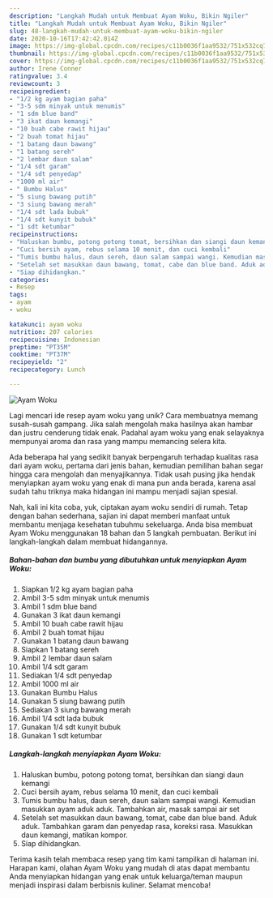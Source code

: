 ```yaml
---
description: "Langkah Mudah untuk Membuat Ayam Woku, Bikin Ngiler"
title: "Langkah Mudah untuk Membuat Ayam Woku, Bikin Ngiler"
slug: 48-langkah-mudah-untuk-membuat-ayam-woku-bikin-ngiler
date: 2020-10-16T17:42:42.014Z
image: https://img-global.cpcdn.com/recipes/c11b0036f1aa9532/751x532cq70/ayam-woku-foto-resep-utama.jpg
thumbnail: https://img-global.cpcdn.com/recipes/c11b0036f1aa9532/751x532cq70/ayam-woku-foto-resep-utama.jpg
cover: https://img-global.cpcdn.com/recipes/c11b0036f1aa9532/751x532cq70/ayam-woku-foto-resep-utama.jpg
author: Irene Conner
ratingvalue: 3.4
reviewcount: 3
recipeingredient:
- "1/2 kg ayam bagian paha"
- "3-5 sdm minyak untuk menumis"
- "1 sdm blue band"
- "3 ikat daun kemangi"
- "10 buah cabe rawit hijau"
- "2 buah tomat hijau"
- "1 batang daun bawang"
- "1 batang sereh"
- "2 lembar daun salam"
- "1/4 sdt garam"
- "1/4 sdt penyedap"
- "1000 ml air"
- " Bumbu Halus"
- "5 siung bawang putih"
- "3 siung bawang merah"
- "1/4 sdt lada bubuk"
- "1/4 sdt kunyit bubuk"
- "1 sdt ketumbar"
recipeinstructions:
- "Haluskan bumbu, potong potong tomat, bersihkan dan siangi daun kemangi"
- "Cuci bersih ayam, rebus selama 10 menit, dan cuci kembali"
- "Tumis bumbu halus, daun sereh, daun salam sampai wangi. Kemudian masukkan ayam aduk aduk. Tambahkan air, masak sampai air set"
- "Setelah set masukkan daun bawang, tomat, cabe dan blue band. Aduk aduk. Tambahkan garam dan penyedap rasa, koreksi rasa. Masukkan daun kemangi, matikan kompor."
- "Siap dihidangkan."
categories:
- Resep
tags:
- ayam
- woku

katakunci: ayam woku 
nutrition: 207 calories
recipecuisine: Indonesian
preptime: "PT35M"
cooktime: "PT37M"
recipeyield: "2"
recipecategory: Lunch

---
```



![Ayam Woku](https://img-global.cpcdn.com/recipes/c11b0036f1aa9532/751x532cq70/ayam-woku-foto-resep-utama.jpg)

Lagi mencari ide resep ayam woku yang unik? Cara membuatnya memang susah-susah gampang. Jika salah mengolah maka hasilnya akan hambar dan justru cenderung tidak enak. Padahal ayam woku yang enak selayaknya mempunyai aroma dan rasa yang mampu memancing selera kita.



Ada beberapa hal yang sedikit banyak berpengaruh terhadap kualitas rasa dari ayam woku, pertama dari jenis bahan, kemudian pemilihan bahan segar hingga cara mengolah dan menyajikannya. Tidak usah pusing jika hendak menyiapkan ayam woku yang enak di mana pun anda berada, karena asal sudah tahu triknya maka hidangan ini mampu menjadi sajian spesial.


Nah, kali ini kita coba, yuk, ciptakan ayam woku sendiri di rumah. Tetap dengan bahan sederhana, sajian ini dapat memberi manfaat untuk membantu menjaga kesehatan tubuhmu sekeluarga. Anda bisa membuat Ayam Woku menggunakan 18 bahan dan 5 langkah pembuatan. Berikut ini langkah-langkah dalam membuat hidangannya.

<!--inarticleads1-->

##### Bahan-bahan dan bumbu yang dibutuhkan untuk menyiapkan Ayam Woku:

1. Siapkan 1/2 kg ayam bagian paha
1. Ambil 3-5 sdm minyak untuk menumis
1. Ambil 1 sdm blue band
1. Gunakan 3 ikat daun kemangi
1. Ambil 10 buah cabe rawit hijau
1. Ambil 2 buah tomat hijau
1. Gunakan 1 batang daun bawang
1. Siapkan 1 batang sereh
1. Ambil 2 lembar daun salam
1. Ambil 1/4 sdt garam
1. Sediakan 1/4 sdt penyedap
1. Ambil 1000 ml air
1. Gunakan  Bumbu Halus
1. Gunakan 5 siung bawang putih
1. Sediakan 3 siung bawang merah
1. Ambil 1/4 sdt lada bubuk
1. Gunakan 1/4 sdt kunyit bubuk
1. Gunakan 1 sdt ketumbar




<!--inarticleads2-->

##### Langkah-langkah menyiapkan Ayam Woku:

1. Haluskan bumbu, potong potong tomat, bersihkan dan siangi daun kemangi
1. Cuci bersih ayam, rebus selama 10 menit, dan cuci kembali
1. Tumis bumbu halus, daun sereh, daun salam sampai wangi. Kemudian masukkan ayam aduk aduk. Tambahkan air, masak sampai air set
1. Setelah set masukkan daun bawang, tomat, cabe dan blue band. Aduk aduk. Tambahkan garam dan penyedap rasa, koreksi rasa. Masukkan daun kemangi, matikan kompor.
1. Siap dihidangkan.




Terima kasih telah membaca resep yang tim kami tampilkan di halaman ini. Harapan kami, olahan Ayam Woku yang mudah di atas dapat membantu Anda menyiapkan hidangan yang enak untuk keluarga/teman maupun menjadi inspirasi dalam berbisnis kuliner. Selamat mencoba!
